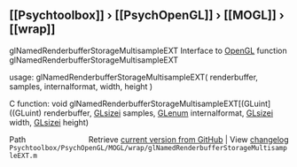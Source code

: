 ## [[Psychtoolbox]] &#8250; [[PsychOpenGL]] &#8250; [[MOGL]] &#8250; [[wrap]]

glNamedRenderbufferStorageMultisampleEXT  Interface to [OpenGL](OpenGL) function glNamedRenderbufferStorageMultisampleEXT  
  
usage:  glNamedRenderbufferStorageMultisampleEXT( renderbuffer, samples, internalformat, width, height )  
  
C function:  void glNamedRenderbufferStorageMultisampleEXT[(GLuint]((GLuint) renderbuffer, [GLsizei](GLsizei) samples, [GLenum](GLenum) internalformat, [GLsizei](GLsizei) width, [GLsizei](GLsizei) height)  




<div class="code_header" style="text-align:right;">
  <span style="float:left;">Path&nbsp;&nbsp;</span> <span class="counter">Retrieve <a href=
  "https://raw.github.com/Psychtoolbox-3/Psychtoolbox-3/beta/Psychtoolbox/PsychOpenGL/MOGL/wrap/glNamedRenderbufferStorageMultisampleEXT.m">current version from GitHub</a> | View <a href=
  "https://github.com/Psychtoolbox-3/Psychtoolbox-3/commits/beta/Psychtoolbox/PsychOpenGL/MOGL/wrap/glNamedRenderbufferStorageMultisampleEXT.m">changelog</a></span>
</div>
<div class="code">
  <code>Psychtoolbox/PsychOpenGL/MOGL/wrap/glNamedRenderbufferStorageMultisampleEXT.m</code>
</div>

